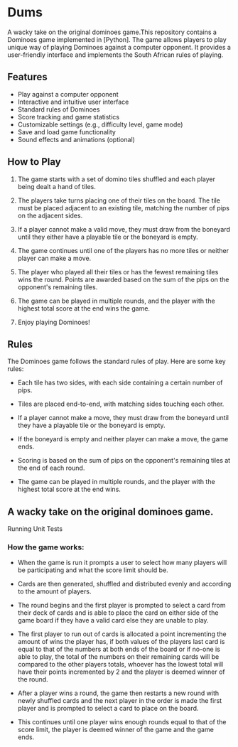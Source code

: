 # Dums

A wacky take on the original dominoes game.This repository contains a Dominoes game implemented in [Python]. The game allows players to play unique way of playing Dominoes against a computer opponent. It provides a user-friendly interface and implements the South African rules of playing.

## Features

- Play against a computer opponent
- Interactive and intuitive user interface
- Standard rules of Dominoes
- Score tracking and game statistics
- Customizable settings (e.g., difficulty level, game mode)
- Save and load game functionality
- Sound effects and animations (optional)

## How to Play

1. The game starts with a set of domino tiles shuffled and each player being dealt a hand of tiles.

2. The players take turns placing one of their tiles on the board. The tile must be placed adjacent to an existing tile, matching the number of pips on the adjacent sides.

3. If a player cannot make a valid move, they must draw from the boneyard until they either have a playable tile or the boneyard is empty.

4. The game continues until one of the players has no more tiles or neither player can make a move.

5. The player who played all their tiles or has the fewest remaining tiles wins the round. Points are awarded based on the sum of the pips on the opponent's remaining tiles.

6. The game can be played in multiple rounds, and the player with the highest total score at the end wins the game.

7. Enjoy playing Dominoes!

## Rules

The Dominoes game follows the standard rules of play. Here are some key rules:

- Each tile has two sides, with each side containing a certain number of pips.

- Tiles are placed end-to-end, with matching sides touching each other.

- If a player cannot make a move, they must draw from the boneyard until they have a playable tile or the boneyard is empty.

- If the boneyard is empty and neither player can make a move, the game ends.

- Scoring is based on the sum of pips on the opponent's remaining tiles at the end of each round.

- The game can be played in multiple rounds, and the player with the highest total score at the end wins.

## A wacky take on the original dominoes game.

Running Unit Tests

### How the game works:

- When the game is run it prompts a user to select how many players will be participating and what  the score limit should be.

- Cards are then generated, shuffled and distributed evenly and according to the amount of players.

- The round begins and the first player is prompted to select a card from their deck of cards and is able to place the card on either side of the game board if they have a valid card else they are unable to play.

- The first player to run out of cards is allocated a point incrementing the amount of wins the player has, if both values of the players last card is equal to that of the numbers at both ends of the board or if no-one is able to play, the total of the numbers on their remaining cards will be compared to the other players totals, whoever has the lowest total will have their points incremented by 2 and the player is deemed winner of the round.

- After a player wins a round, the game then restarts a new round with newly shuffled cards and the next player in the order is made the first player and is prompted to select a card to place on the board. 

- This continues until one player wins enough rounds equal to that of the score limit, the player is deemed winner of the game and the game ends.